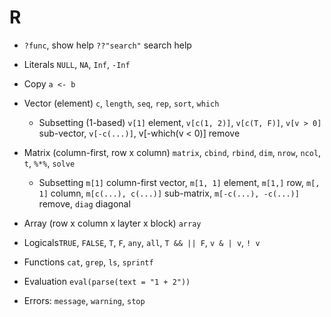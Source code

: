 # R

- `?func`, show help `??"search"` search help
- Literals `NULL`, `NA`, `Inf`, `-Inf`
- Copy `a <- b`
- Vector (element) `c`, `length`, `seq`, `rep`, `sort`, `which`
    - Subsetting (1-based) `v[1]` element, `v[c(1, 2)]`, `v[c(T, F)]`, `v[v > 0]`
      sub-vector, `v[-c(...)]`, v[-which(v < 0)] remove
- Matrix (column-first, row x column) `matrix`, `cbind`, `rbind`, `dim`, `nrow`,
  `ncol`, `t`, `%*%`, `solve`
    - Subsetting `m[1]` column-first vector, `m[1, 1]` element, `m[1,]` row, `m[, 1]`
      column, `m[c(...), c(...)]` sub-matrix, `m[-c(...), -c(...)]` remove, `diag`
      diagonal
- Array (row x column x layter x block) `array`
- Logicals`TRUE`, `FALSE`, `T`, `F`, `any`, `all`, `T && || F`, `v & | v`, `! v`

- Functions `cat`, `grep`, `ls`, `sprintf`
- Evaluation `eval(parse(text = "1 + 2"))`
- Errors: `message`, `warning`, `stop`

